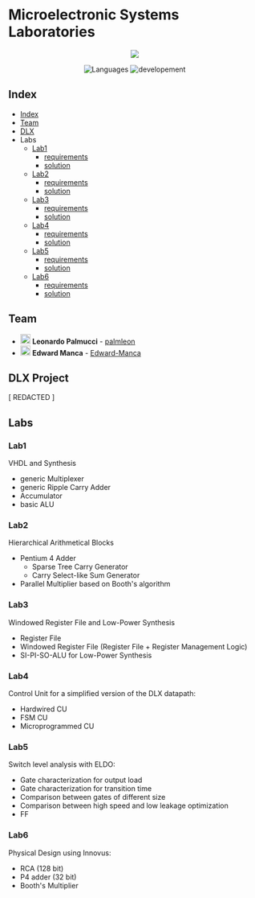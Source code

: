 # Microelectronic Systems Laboratories 
<p align="center">
<a href="https://imgbb.com/"><img src="https://i.ibb.co/Ny6wg11/polito-logo-new.png"></a>
</p>  

<p align="center">
 <img alt="Languages" src="https://img.shields.io/badge/Languages-VHDL-orange"/>
 <img alt="developement" src="https://img.shields.io/badge/developement-in progress-orange"/>   
</p>

## Index

* [Index](#index)
* [Team](#team)
* [DLX](DLX_project)
* Labs
  - [Lab1](#lab1)
    - [requirements](Labs/gr38_lab01/lab1.pdf)
    - [solution](Labs/gr38_lab01) 
  - [Lab2](#lab2)
    - [requirements](Labs/gr38_lab02/Lab2.pdf)
    - [solution](Labs/gr38_lab02) 
  - [Lab3](#lab3)
    - [requirements](Labs/gr38_lab03/lab3.pdf)
    - [solution](Labs/gr38_lab03) 
  - [Lab4](#lab4)
    - [requirements](Labs/gr38_lab04/lab4.pdf)
    - [solution](Labs/gr38_lab04)
  - [Lab5](#lab5)
    - [requirements](Labs/gr38_lab05/lab5.pdf)
    - [solution](Labs/gr38_lab05)
  - [Lab6](#lab6)
    - [requirements](Labs/gr38_lab06/lab6.pdf)
    - [solution](Labs/gr38_lab06)

## Team

- <img alt="avatar" src="https://github.com/palmleon.png" width="20px" height="20px"> **Leonardo Palmucci** - [palmleon](https://github.com/palmleon) 
- <img alt="avatar" src="https://github.com/Edward-Manca.png" width="20px" height="20px"> **Edward Manca** - [Edward-Manca](https://github.com/Edward-Manca)

## DLX Project

[ REDACTED ]

## Labs

###	Lab1

VHDL and Synthesis
- generic Multiplexer
- generic Ripple Carry Adder
- Accumulator
- basic ALU

### Lab2
Hierarchical Arithmetical Blocks
- Pentium 4 Adder
  - Sparse Tree Carry Generator
  - Carry Select-like Sum Generator
- Parallel Multiplier based on Booth's algorithm

### Lab3

Windowed Register File and Low-Power Synthesis
- Register File
- Windowed Register File (Register File + Register Management Logic)
- SI-PI-SO-ALU for Low-Power Synthesis

### Lab4

Control Unit for a simplified version of the DLX datapath:
- Hardwired CU
- FSM CU
- Microprogrammed CU

### Lab5

Switch level analysis with ELDO:
- Gate characterization for output load
- Gate characterization for transition time
- Comparison between gates of different size
- Comparison between high speed and low leakage optimization
- FF

### Lab6

Physical Design using Innovus:
- RCA (128 bit)
- P4 adder (32 bit)
- Booth's Multiplier
